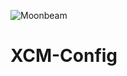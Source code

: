 ![Moonbeam](https://moonbeam.network/wp-content/uploads/2020/03/Moonbeam-Logo-Final-500px.png)

# XCM-Config

